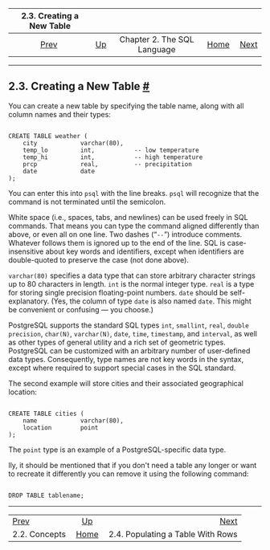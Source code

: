 <!--?xml version="1.0" encoding="UTF-8" standalone="no"?-->

|            2.3. Creating a New Table            |                                                       |                             |                                                       |                                                                     |
| :---------------------------------------------: | :---------------------------------------------------- | :-------------------------: | ----------------------------------------------------: | ------------------------------------------------------------------: |
| [Prev](tutorial-concepts.html "2.2. Concepts")  | [Up](tutorial-sql.html "Chapter 2. The SQL Language") | Chapter 2. The SQL Language | [Home](index.html "PostgreSQL 17devel Documentation") |  [Next](tutorial-populate.html "2.4. Populating a Table With Rows") |

***

## 2.3. Creating a New Table [#](#TUTORIAL-TABLE)



You can create a new table by specifying the table name, along with all column names and their types:

```

CREATE TABLE weather (
    city            varchar(80),
    temp_lo         int,           -- low temperature
    temp_hi         int,           -- high temperature
    prcp            real,          -- precipitation
    date            date
);
```

You can enter this into `psql` with the line breaks. `psql` will recognize that the command is not terminated until the semicolon.

White space (i.e., spaces, tabs, and newlines) can be used freely in SQL commands. That means you can type the command aligned differently than above, or even all on one line. Two dashes (“`--`”) introduce comments. Whatever follows them is ignored up to the end of the line. SQL is case-insensitive about key words and identifiers, except when identifiers are double-quoted to preserve the case (not done above).

`varchar(80)` specifies a data type that can store arbitrary character strings up to 80 characters in length. `int` is the normal integer type. `real` is a type for storing single precision floating-point numbers. `date` should be self-explanatory. (Yes, the column of type `date` is also named `date`. This might be convenient or confusing — you choose.)

PostgreSQL supports the standard SQL types `int`, `smallint`, `real`, `double precision`, `char(N)`, `varchar(N)`, `date`, `time`, `timestamp`, and `interval`, as well as other types of general utility and a rich set of geometric types. PostgreSQL can be customized with an arbitrary number of user-defined data types. Consequently, type names are not key words in the syntax, except where required to support special cases in the SQL standard.

The second example will store cities and their associated geographical location:

```

CREATE TABLE cities (
    name            varchar(80),
    location        point
);
```

The `point` type is an example of a PostgreSQL-specific data type.

lly, it should be mentioned that if you don't need a table any longer or want to recreate it differently you can remove it using the following command:

```

DROP TABLE tablename;
```

***

|                                                 |                                                       |                                                                     |
| :---------------------------------------------- | :---------------------------------------------------: | ------------------------------------------------------------------: |
| [Prev](tutorial-concepts.html "2.2. Concepts")  | [Up](tutorial-sql.html "Chapter 2. The SQL Language") |  [Next](tutorial-populate.html "2.4. Populating a Table With Rows") |
| 2.2. Concepts                                   | [Home](index.html "PostgreSQL 17devel Documentation") |                                   2.4. Populating a Table With Rows |
